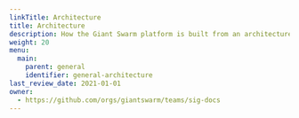 ```yaml
---
linkTitle: Architecture
title: Architecture
description: How the Giant Swarm platform is built from an architecture perspective, on the various providers (on Amazon Web Services, on Microsoft Azure, and on-premises).
weight: 20
menu:
  main:
    parent: general
    identifier: general-architecture
last_review_date: 2021-01-01
owner:
  - https://github.com/orgs/giantswarm/teams/sig-docs
---
```


